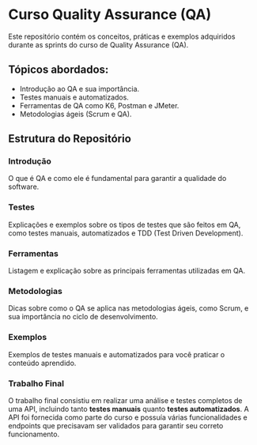 # Curso Quality Assurance (QA)

Este repositório contém os conceitos, práticas e exemplos adquiridos durante as sprints do curso de Quality Assurance (QA).

## Tópicos abordados:

- Introdução ao QA e sua importância.
- Testes manuais e automatizados.
- Ferramentas de QA como K6, Postman e JMeter.
- Metodologias ágeis (Scrum e QA).

## Estrutura do Repositório

### Introdução
O que é QA e como ele é fundamental para garantir a qualidade do software.

### Testes
Explicações e exemplos sobre os tipos de testes que são feitos em QA, como testes manuais, automatizados e TDD (Test Driven Development).

### Ferramentas
Listagem e explicação sobre as principais ferramentas utilizadas em QA.

### Metodologias
Dicas sobre como o QA se aplica nas metodologias ágeis, como Scrum, e sua importância no ciclo de desenvolvimento.

### Exemplos
Exemplos de testes manuais e automatizados para você praticar o conteúdo aprendido.

### Trabalho Final
O trabalho final consistiu em realizar uma análise e testes completos de uma API, incluindo tanto **testes manuais** quanto **testes automatizados**. A API foi fornecida como parte do curso e possuía várias funcionalidades e endpoints que precisavam ser validados para garantir seu correto funcionamento.
